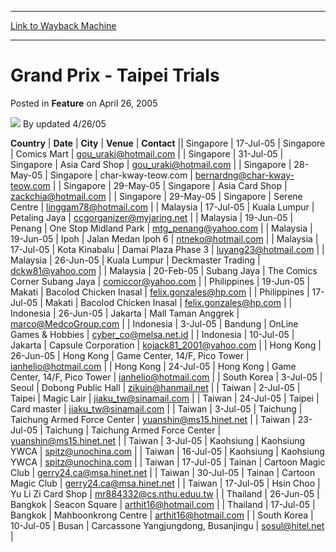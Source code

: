 
---
[Link to Wayback Machine](https://web.archive.org/web/20220820032603/https://magic.wizards.com/en/articles/archive/feature/grand-prix-taipei-trials-2005-04-26)

[_metadata_:wayback_url]:- "https://magic.wizards.com/en/articles/archive/feature/grand-prix-taipei-trials-2005-04-26"
[_metadata_:wayback_raw_url]:- "https://web.archive.org/web/20220820032603id_/https://magic.wizards.com/en/articles/archive/feature/grand-prix-taipei-trials-2005-04-26"
[_metadata_:wayback_capture_timestamp]:- "2022-08-20 03:26:03+00:00"
[_metadata_:description]:- "CountryDateCityVenueContactSingapore17-Jul-05SingaporeComics Martgou_uraki@hotmail.comSingapore31-Jul-05SingaporeAsia Card Shopgou_uraki@hotmail.comSingapore28-May-05Singaporechar-kway-teow.combernardng@char-kway-teow.comSingapore29-May-05SingaporeAsia Card Shopzackchia@hotmail.comSingapore29-May-05SingaporeSerene Centrelinggam78@hotmail.comMalaysia17-Jul-05Kuala"
[_metadata_:generator]:- "Drupal 7 (http://drupal.org)"
[_metadata_:publish_date]:- "2005-04-26"
---


Grand Prix - Taipei Trials
==========================



 Posted in **Feature**
 on April 26, 2005 






![](https://media.magic.wizards.com/styles/auth_small/public/generic-avatar-150_433.png)
By updated 4/26/05













 **Country** | **Date** | **City** | **Venue** | **Contact** || Singapore | 17-Jul-05 | Singapore | Comics Mart | [gou\_uraki@hotmail.com](mailto:gou_uraki@hotmail.com) |
| Singapore | 31-Jul-05 | Singapore | Asia Card Shop | [gou\_uraki@hotmail.com](mailto:gou_uraki@hotmail.com) |
| Singapore | 28-May-05 | Singapore | char-kway-teow.com | [bernardng@char-kway-teow.com](mailto:bernardng@char-kway-teow.com) |
| Singapore | 29-May-05 | Singapore | Asia Card Shop | [zackchia@hotmail.com](mailto:zackchia@hotmail.com) |
| Singapore | 29-May-05 | Singapore | Serene Centre | [linggam78@hotmail.com](mailto:linggam78@hotmail.com) |
| Malaysia | 17-Jul-05 | Kuala Lumpur | Petaling Jaya | [ccgorganizer@myjaring.net](mailto:ccgorganizer@myjaring.net) |
| Malaysia | 19-Jun-05 | Penang | One Stop Midland Park  | [mtg\_penang@yahoo.com](mailto:mtg_penang@yahoo.com) |
| Malaysia | 19-Jun-05 | Ipoh | Jalan Medan Ipoh 6 | [ntneko@hotmail.com](mailto:ntneko@hotmail.com) |
| Malaysia | 17-Jul-05 | Kota Kinabalu | Damai Plaza Phase 3 | [luyang23@hotmail.com](mailto:luyang23@hotmail.com) |
| Malaysia | 26-Jun-05 | Kuala Lumpur | Deckmaster Trading | [dckw81@yahoo.com](mailto:dckw81@yahoo.com) |
| Malaysia | 20-Feb-05 | Subang Jaya | The Comics Corner Subang Jaya | [comiccor@yahoo.com](mailto:comiccor@yahoo.com) |
| Philippines | 19-Jun-05 | Makati | Bacolod Chicken Inasal | [felix.gonzales@hp.com](mailto:felix.gonzales@hp.com) |
| Philippines | 17-Jul-05 | Makati | Bacolod Chicken Inasal | [felix.gonzales@hp.com](mailto:felix.gonzales@hp.com) |
| Indonesia | 26-Jun-05 | Jakarta | Mall Taman Anggrek | [marco@MedcoGroup.com](mailto:marco@MedcoGroup.com) |
| Indonesia | 3-Jul-05 | Bandung | OnLine Games & Hobbies | [cyber\_co@melsa.net.id](mailto:cyber_co@melsa.net.id) |
| Indonesia | 10-Jul-05 | Jakarta | Capsule Corporation | [kojack81\_2001@yahoo.com](mailto:kojack81_2001@yahoo.com) |
| Hong Kong | 26-Jun-05 | Hong Kong | Game Center, 14/F, Pico Tower | [ianhelio@hotmail.com](mailto:ianhelio@hotmail.com) |
| Hong Kong | 24-Jul-05 | Hong Kong | Game Center, 14/F, Pico Tower | [ianhelio@hotmail.com](mailto:ianhelio@hotmail.com) |
| South Korea | 3-Jul-05 | Seoul | Dobong Public Hall | [zikuin@hanmail.net](mailto:zikuin@hanmail.net) |
| Taiwan | 2-Jul-05 | Taipei | Magic Lair | [jiaku\_tw@sinamail.com](mailto:jiaku_tw@sinamail.com) |
| Taiwan | 24-Jul-05 | Taipei | Card master | [jiaku\_tw@sinamail.com](mailto:jiaku_tw@sinamail.com) |
| Taiwan | 3-Jul-05 | Taichung | Taichung Armed Force Center | [yuanshin@ms15.hinet.net](mailto:yuanshin@ms15.hinet.net) |
| Taiwan | 23-Jul-05 | Taichung | Taichung Armed Force Center | [yuanshin@ms15.hinet.net](mailto:yuanshin@ms15.hinet.net) |
| Taiwan | 3-Jul-05 | Kaohsiung | Kaohsiung YWCA | [spitz@unochina.com](mailto:spitz@unochina.com) |
| Taiwan | 16-Jul-05 | Kaohsiung | Kaohsiung YWCA | [spitz@unochina.com](mailto:spitz@unochina.com) |
| Taiwan | 17-Jul-05 | Tainan | Cartoon Magic Club | [gerry24.ca@msa.hinet.net](mailto:gerry24.ca@msa.hinet.net) |
| Taiwan | 30-Jul-05 | Tainan | Cartoon Magic Club | [gerry24.ca@msa.hinet.net](mailto:gerry24.ca@msa.hinet.net) |
| Taiwan | 17-Jul-05 | Hsin Choo | Yu Li Zi Card Shop | [mr884332@cs.nthu.eduu.tw](mailto:mr884332@cs.nthu.eduu.tw) |
| Thailand | 26-Jun-05 | Bangkok | Seacon Square | [arthit16@hotmail.com](mailto:arthit16@hotmail.com) |
| Thailand | 17-Jul-05 | Bangkok | Mahboonkrong Centre | [arthit16@hotmail.com](mailto:arthit16@hotmail.com) |
| South Korea | 10-Jul-05 | Busan | Carcassone Yangjungdong, Busanjingu | [sosul@hitel.net](mailto:sosul@hitel.net) |







